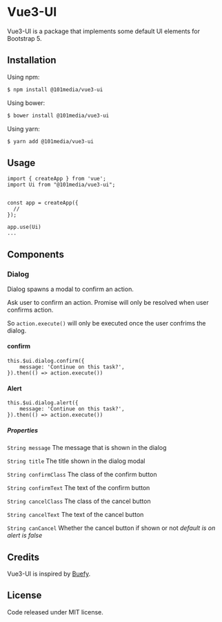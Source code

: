 # Vue3-UI

Vue3-UI is a package that implements some default UI elements for Bootstrap 5.

## Installation

Using npm:

```bash
$ npm install @101media/vue3-ui
```

Using bower:

```bash
$ bower install @101media/vue3-ui
```

Using yarn:

```bash
$ yarn add @101media/vue3-ui
```

## Usage

```
import { createApp } from 'vue';
import Ui from "@101media/vue3-ui";


const app = createApp({
  //
});

app.use(Ui)
...

```

## Components

### Dialog

Dialog spawns a modal to confirm an action.

Ask user to confirm an action. Promise will only be resolved when user confirms action.

So `action.execute()` will only be executed once the user confrims the dialog.

#### confirm

```
this.$ui.dialog.confirm({
    message: 'Continue on this task?',
}).then(() => action.execute())
```

#### Alert

```
this.$ui.dialog.alert({
    message: 'Continue on this task?',
}).then(() => action.execute())
```

##### Properties

`String message`
The message that is shown in the dialog

`String title`
The title shown in the dialog modal

`String confirmClass`
The class of the confirm button

`String confirmText`
The text of the confirm button

`String cancelClass`
The class of the cancel button

`String cancelText`
The text of the cancel button

`String canCancel`
Whether the cancel button if shown or not
*_default is on alert is false_*

## Credits

Vue3-UI is inspired by [Buefy](https://github.com/buefy/buefy).

## License

Code released under MIT license.